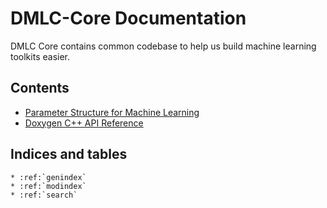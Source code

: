 DMLC-Core Documentation
=======================
DMLC Core contains common codebase to help us build machine learning toolkits easier.

Contents
--------
* [Parameter Structure for Machine Learning](parameter.md)
* [Doxygen C++ API Reference](https://dmlc-core.readthedocs.org/en/latest/doxygen)

Indices and tables
------------------

```eval_rst
* :ref:`genindex`
* :ref:`modindex`
* :ref:`search`
```
